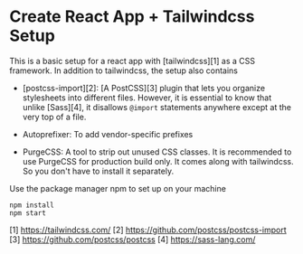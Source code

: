 # Create React App + Tailwindcss Setup

This is a basic setup for a react app with [tailwindcss][1] as a CSS framework. In addition to tailwindcss, the setup also contains

- [postcss-import][2]: [A PostCSS][3] plugin that lets you organize stylesheets into different files. However, it is essential to know that unlike [Sass][4], it disallows ```@import``` statements anywhere except at the very top of a file.

- Autoprefixer: To add vendor-specific prefixes 

- PurgeCSS: A tool to strip out unused CSS classes. It is recommended to use PurgeCSS for production build only. It comes along with tailwindcss. So you don't have to install it separately.

Use the package manager npm to set up on your machine

```
npm install
npm start
```











[1] https://tailwindcss.com/
[2] https://github.com/postcss/postcss-import
[3] https://github.com/postcss/postcss
[4] https://sass-lang.com/
